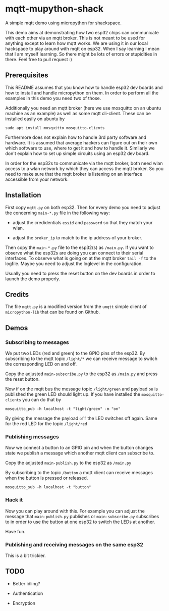 # mqtt-mupython-shack
A simple mqtt demo using micropython for shackspace.

This demo aims at demonstrating how two esp32 chips can communicate with each
other via an mqtt broker. This is not meant to be used for anything except to
learn how mqtt works. We are using it in our local hackspace to play around
with mqtt on esp32. When I say learning I mean that I am myself learning. So
there might be lots of errors or stupidities in there. Feel free to pull
request :)


## Prerequisites

This README assumes that you know how to handle esp32 dev boards and how to
install and handle micropython on them. In order to perform all the examples in
this demo you need two of those.

Additionally you need an mqtt broker (here we use mosquitto on an ubuntu machine as an
example) as well as some mqtt cli-client. These can be installed easily on
ubuntu by
```
sudo apt install mosquitto mosquitto-clients
```

Furthermore does not explain how to handle 3rd party software and hardware. It
is assumed that average hackers can figure out on their own which software to
use, where to get it and how to handle it. Similarly we don't explain how to
set up simple circuits using an esp32 dev board.

In order for the esp32s to communicate via the mqtt broker, both need wlan
access to a wlan network by which they can access the mqtt broker. So you need
to make sure that the mqtt broker is listening on an interface accessible from
your network.

## Installation

First copy `mqtt.py` on both esp32. Then for every demo you need to adjust the
concerning `main-*.py` file in the following way:


* adjust the credidentials `essid` and `password` so that they match your wlan.

* adjust the `broker_ip` to match to the ip address of your broker.


Then copy the `main-*.py` file to the esp32(s) as `/main.py`. If you want to
observe what the esp32s are doing you can connect to their serial
interfaces. To observe what is going on at the mqtt broker `tail -f` to the
logfile. Maybe you need to adjust the loglevel in the configuration.

Usually you need to press the reset button on the dev boards in order to launch
the demo properly.

## Credits

The file `mqtt.py` is a modified version from the `umqtt` simple client of
`micropython-lib` that can be found on Github.


## Demos

### Subscribing to messages

We put two LEDs (red and green) to the GPIO pins of the esp32. By subscribing
to the mqtt topic `/light/*` we can receive message to switch the corresponding
LED on and off.

Copy the adjusted `main-subscribe.py` to the esp32 as `/main.py` and press the reset button.

Now if on the mqtt bus the message topic `/light/green` and payload `on` is
published the green LED should light up. If you have installed the
`mosquitto-clients` you can do that by
```
mosquitto_pub -h localhost -t "light/green" -m "on"
```

By giving the message the payload `off` the LED switches off again. Same for
the red LED for the topic `/light/red`


### Publishing messages

Now we connect a button to an GPIO pin and when the button changes state we
publish a message which another mqtt client can subscribe to.

Copy the adjusted `main-publish.py` to the esp32 as `/main.py`

By subscribing to the topic `/button` a mqtt client can receive messages when the
button is pressed or released.
```
mosquitto_sub -h localhost -t "button"
```

### Hack it

Now you can play around with this. For example you can adjust the message that
`main-publish.py` publishes or `main-subscribe.py` subscribes to in order to
use the button at one esp32 to switch the LEDs at another.

Have fun.


### Publishing and receiving messages on the same esp32

This is a bit trickier.


## TODO

* Better idling?

* Authentication

* Encryption
